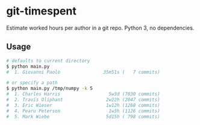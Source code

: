 # git-timespent
Estimate worked hours per author in a git repo. Python 3, no dependencies.

## Usage

```bash
# defaults to current directory
$ python main.py
#  1. Giovanni Paolo                35m51s (   7 commits)

# or specify a path
$ python main.py /tmp/numpy -k 5
#  1. Charles Harris                  5w3d (7030 commits)
#  2. Travis Oliphant                2w22h (2047 commits)
#  3. Eric Wieser                    1w12h (1288 commits)
#  4. Pearu Peterson                  1w3h (1126 commits)
#  5. Mark Wiebe                     5d15h ( 798 commits)
```

